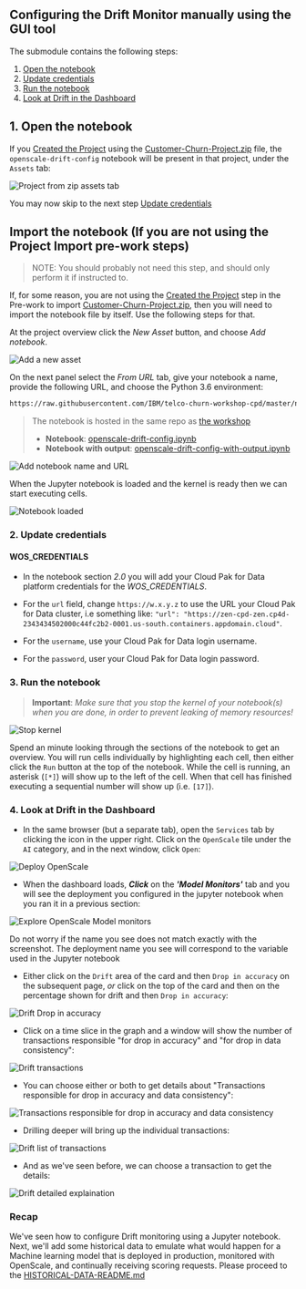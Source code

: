 ## Configuring the Drift Monitor manually using the GUI tool

The submodule contains the following steps:

1. [Open the notebook](#1-open-the-notebook)
1. [Update credentials](#2-update-credentials)
1. [Run the notebook](#3-run-the-notebook)
1. [Look at Drift in the Dashboard](#4-look-at-drift-in-the-dashboard)

## 1. Open the notebook

If you [Created the Project](https://ibm-developer.gitbook.io/cloudpakfordata-telco-churn-workshop/getting-started/pre-work#create-a-new-project) using the [Customer-Churn-Project.zip](https://github.ibm.com/IBMDeveloper/cp4d-workshop-telco-churn/blob/master/projects/Customer-Churn-Project.zip) file, the `openscale-drift-config` notebook will be present in that project, under the `Assets` tab:

![Project from zip assets tab](../.gitbook/assets/images/openscale-config/openscale-config-drift-notebook.png)

You may now skip to the next step [Update credentials](#2-update-credentials)

## Import the notebook (If you are not using the Project Import pre-work steps)

> NOTE: You should probably not need this step, and should only perform it if instructed to.

If, for some reason, you are not using the [Created the Project](https://ibm-developer.gitbook.io/cloudpakfordata-telco-churn-workshop/getting-started/pre-work#create-a-new-project) step in the Pre-work to import [Customer-Churn-Project.zip](https://github.ibm.com/IBMDeveloper/cp4d-workshop-telco-churn/blob/master/projects/Customer-Churn-Project.zip), then you will need to import the notebook file by itself. Use the following steps for that.

At the project overview click the *New Asset* button, and choose *Add notebook*.

![Add a new asset](../.gitbook/assets/images/wml/wml-add-asset.png)

On the next panel select the *From URL* tab, give your notebook a name, provide the following URL, and choose the Python 3.6 environment:

```bash
https://raw.githubusercontent.com/IBM/telco-churn-workshop-cpd/master/notebooks/openscale-drift-config.ipynb
```

> The notebook is hosted in the same repo as [the workshop](https://github.com/IBM/telco-churn-workshop-cpd)
>
> * **Notebook**: [openscale-drift-config.ipynb](../../notebooks/openscale-drift-config.ipynb)
> * **Notebook with output**: [openscale-drift-config-with-output.ipynb](../../notebooks/with-output/openscale-drift-config-with-output.ipynb)

![Add notebook name and URL](../.gitbook/assets/images/openscale-config/openscale-config-url-drift.png)

When the Jupyter notebook is loaded and the kernel is ready then we can start executing cells.

![Notebook loaded](../.gitbook/assets/images/aios/OpenScaleNotebook.png)

### 2. Update credentials

#### WOS_CREDENTIALS

* In the notebook section *2.0*  you will add your Cloud Pak for Data platform credentials for the *WOS_CREDENTIALS*.

* For the `url` field, change `https://w.x.y.z` to use the URL your Cloud Pak for Data cluster, i.e something like: `"url": "https://zen-cpd-zen.cp4d-2343434502000c44fc2b2-0001.us-south.containers.appdomain.cloud"`.
* For the `username`, use your Cloud Pak for Data login username.
* For the `password`, user your Cloud Pak for Data login password.

### 3. Run the notebook

> **Important**: *Make sure that you stop the kernel of your notebook(s) when you are done, in order to prevent leaking of memory resources!*

![Stop kernel](../.gitbook/assets/images/wml/JupyterStopKernel.png)

Spend an minute looking through the sections of the notebook to get an overview. You will run cells individually by highlighting each cell, then either click the `Run` button at the top of the notebook. While the cell is running, an asterisk (`[*]`) will show up to the left of the cell. When that cell has finished executing a sequential number will show up (i.e. `[17]`).


### 4. Look at Drift in the Dashboard

* In the same browser \(but a separate tab\), open the `Services` tab by clicking the icon in the upper right. Click on the `OpenScale` tile under the `AI` category, and in the next window, click `Open`:

![Deploy OpenScale](../.gitbook/assets/images/aios/aios-deploy-service.png)

* When the dashboard loads, _**Click**_ on the _**'Model Monitors'**_  tab and you will see the deployment you configured in the jupyter notebook when you ran it in a previous section:

![Explore OpenScale Model monitors](../.gitbook/assets/images/openscale-config/openscale-config-explore-model-monitors.png)

Do not worry if the name you see does not match exactly with the screenshot. The deployment name you see will correspond to the variable used in the Jupyter notebook

* Either click on the `Drift` area of the card and then `Drop in accuracy` on the subsequent page, *or* 
  click on the top of the card and then on the percentage shown for drift and then `Drop in accuracy`:

![Drift Drop in accuracy](../.gitbook/assets/images/openscale-config/openscale-config-drift-drop.png)

* Click on a time slice in the graph and a window will show the number of transactions responsible "for drop in accuracy" and "for drop in data consistency":

![Drift transactions](../.gitbook/assets/images/openscale-config/openscale-config-drift-drops-consistency.png)

* You can choose either or both to get details about "Transactions responsible for drop in accuracy and data consistency":

![Transactions responsible for drop in accuracy and data consistency](../.gitbook/assets/images/openscale-config/openscale-config-drift-details.png)

* Drilling deeper will bring up the individual transactions:

![Drift list of transactions](../.gitbook/assets/images/openscale-config/openscale-config-drift-transactions-responsible.png)

* And as we've seen before, we can choose a transaction to get the details:

![Drift detailed explaination](../.gitbook/assets/images/openscale-config/openscale-config-drift-explain.png)

### Recap

We've seen how to configure Drift monitoring using a Jupyter notebook. Next, we'll add some historical data to emulate what would happen for a Machine learning model that is deployed in production, monitored with OpenScale, and continually receiving scoring requests. Please proceed to the [HISTORICAL-DATA-README.md](./HISTORICAL-DATA-README.md)
